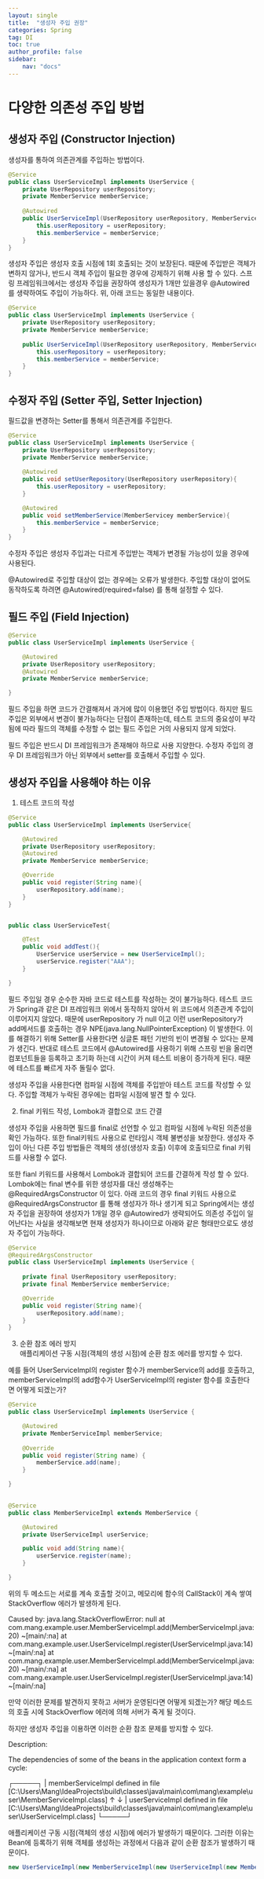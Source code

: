 ```yaml
---
layout: single
title:  "생성자 주입 권장"
categories: Spring
tag: DI
toc: true
author_profile: false
sidebar:
    nav: "docs"
---
```


# 다양한 의존성 주입 방법

## 생성자 주입 (Constructor Injection)

생성자를 통하여 의존관계를 주입하는 방법이다.

```java
@Service 
public class UserServiceImpl implements UserService { 
    private UserRepository userRepository; 
    private MemberService memberService; 
    
    @Autowired 
    public UserServiceImpl(UserRepository userRepository, MemberService memberService) { 
        this.userRepository = userRepository; 
        this.memberService = memberService; 
    } 
}
```

생성자 주입은 생성자 호출 시점에 1회 호출되는 것이 보장된다. 때문에 주입받은 객체가 변하지 않거나, 반드시 객체 주입이 필요한 경우에 강제하기 위해 사용 할 수 있다. 스프링 프레임워크에서는 생성자 주입을 권장하여 생성자가 1개만 있을경우 @Autowired를 생략하여도 주입이 가능하다. 위, 아래 코드는 동일한 내용이다.

```java
@Service 
public class UserServiceImpl implements UserService { 
    private UserRepository userRepository; 
    private MemberService memberService; 
    
    public UserServiceImpl(UserRepository userRepository, MemberService memberService) { 
        this.userRepository = userRepository; 
        this.memberService = memberService; 
    } 
}
```


## 수정자 주입 (Setter 주입, Setter Injection)

필드값을 변경하는 Setter를 통해서 의존관계를 주입한다.

```java
@Service 
public class UserServiceImpl implements UserService { 
    private UserRepository userRepository; 
    private MemberService memberService; 
    
    @Autowired 
    public void setUserRepository(UserRepository userRepository){
        this.userRepository = userRepository;
    }

    @Autowired 
    public void setMemberService(MemberServicey memberService){
        this.memberService = memberService;
    }
}
```

수정자 주입은 생성자 주입과는 다르게 주입받는 객체가 변경될 가능성이 있을 경우에 사용된다. 

@Autowired로 주입할 대상이 없는 경우에는 오류가 발생한다. 주입할 대상이 없어도 동작하도록 하려면 @Autowired(required=false) 를 통해 설정할 수 있다.


## 필드 주입 (Field Injection)

```java
@Service 
public class UserServiceImpl implements UserService { 

    @Autowired 
    private UserRepository userRepository; 
    @Autowired 
    private MemberService memberService; 

}
```

필드 주입을 하면 코드가 간결해져서 과거에 많이 이용했던 주입 방법이다. 하지만 필드 주입은 외부에서 변경이 불가능하다는 단점이 존재하는데, 테스트 코드의 중요성이 부각됨에 따라 필드의 객체를 수정할 수 없는 필드 주입은 거의 사용되지 않게 되었다. 

필드 주입은 반드시 DI 프레임워크가 존재해야 하므로 사용 지양한다. 수정자 주입의 경우 DI 프레임워크가 아닌 외부에서 setter를 호출해서 주입할 수 있다.


## 생성자 주입을 사용해야 하는 이유

1. 테스트 코드의 작성 <br>

```java
@Service
public class UserServiceImpl implements UserService{

    @Autowired
    private UserRepository userRepository;
    @Autowired
    private MemberService memberService;

    @Override
    public void register(String name){
        userRepository.add(name);
    }
}


public class UserServiceTest{

    @Test
    public void addTest(){
        UserService userService = new UserServiceImpl();
        userService.register("AAA");
    }

}
```

필드 주입일 경우 순수한 자바 코드로 테스트를 작성하는 것이 불가능하다. 테스트 코드가 Spring과 같은 DI 프레임워크 위에서 동작하지 않아서 위 코드에서 의존관계 주입이 이루어지지 않았다. 때문에 userRepository 가 null 이고 이런 userRepository가 add메서드를 호출하는 경우 NPE(java.lang.NullPointerException) 이 발생한다. 이를 해결하기 위해 Setter를 사용한다면 싱글톤 패턴 기반의 빈이 변경될 수 있다는 문제가 생긴다. 반대로 테스트 코드에서 @Autowired를 사용하기 위해 스프링 빈을 올리면 컴포넌트들을 등록하고 초기화 하는데 시간이 커져 테스트 비용이 증가하게 된다. 때문에 테스트를 빠르게 자주 돌릴수 없다. 

생성자 주입을 사용한다면 컴파일 시점에 객체를 주입받아 테스트 코드를 작성할 수 있다. 주입할 객체가 누락된 경우에는 컴파일 시점에 발견 할 수 있다.


2. final 키워드 작성, Lombok과 결합으로 코드 간결<br>

생성자 주입을 사용하면 필드를 final로 선언할 수 있고 컴파일 시점에 누락된 의존성을 확인 가능하다. 또한 final키워드 사용으로 런타임시 객체 불변성을 보장한다. 생성자 주입이 아닌 다른 주입 방법들은 객체의 생성(생성자 호출) 이후에 호출되므로 final 키워드를 사용할 수 없다.

또한 fianl 키워드를 사용해서 Lombok과 결합되어 코드를 간결하게 작성 할 수 있다. Lombok에는 final 변수를 위한 생성자를 대신 생성해주는 @RequiredArgsConstructor 이 있다. 아래 코드의 경우 final 키워드 사용으로 @RequiredArgsConstructor 를 통해 생성자가 하나 생기게 되고 Spring에서는 생성자 주입을 권장하여 생성자가 1개일 경우 @Autowired가 생략되어도 의존성 주입이 일어난다는 사실을 생각해보면 현재 생성자가 하나이므로 아래와 같은 형태만으로도 생성자 주입이 가능하다.

```java
@Service
@RequiredArgsConstructor
public class UserServiceImpl implements UserService {
    
    private final UserRepository userRepository;
    private final MemberService memberService;

    @Override 
    public void register(String name){
        userRepository.add(name);
    }
}
```


3. 순환 참조 에러 방지<br>
애플리케이션 구동 시점(객체의 생성 시점)에 순환 참조 에러를 방지할 수 있다.

예를 들어 UserServiceImpl의 register 함수가 memberService의 add를 호출하고, memberServiceImpl의 add함수가 UserServiceImpl의 register 함수를 호출한다면 어떻게 되겠는가?

```java
@Service
public class UserServiceImpl implements UserService {

    @Autowired
    private MemberServiceImpl memberService;
    
    @Override
    public void register(String name) {
        memberService.add(name);
    }

}
 

@Service
public class MemberServiceImpl extends MemberService {

    @Autowired
    private UserServiceImpl userService;

    public void add(String name){
        userService.register(name);
    }

}
``` 

위의 두 메소드는 서로를 계속 호출할 것이고, 메모리에 함수의 CallStack이 계속 쌓여 StackOverflow 에러가 발생하게 된다.



Caused by: java.lang.StackOverflowError: null
	at com.mang.example.user.MemberServiceImpl.add(MemberServiceImpl.java:20) ~[main/:na]
	at com.mang.example.user.UserServiceImpl.register(UserServiceImpl.java:14) ~[main/:na]
	at com.mang.example.user.MemberServiceImpl.add(MemberServiceImpl.java:20) ~[main/:na]
	at com.mang.example.user.UserServiceImpl.register(UserServiceImpl.java:14) ~[main/:na]

만약 이러한 문제를 발견하지 못하고 서버가 운영된다면 어떻게 되겠는가? 해당 메소드의 호출 시에 StackOverflow 에러에 의해 서버가 죽게 될 것이다.

하지만 생성자 주입을 이용하면 이러한 순환 참조 문제를 방지할 수 있다.



Description:

The dependencies of some of the beans in the application context form a cycle:

┌─────┐
|  memberServiceImpl defined in file [C:\Users\Mang\IdeaProjects\build\classes\java\main\com\mang\example\user\MemberServiceImpl.class]
↑     ↓
|  userServiceImpl defined in file [C:\Users\Mang\IdeaProjects\build\classes\java\main\com\mang\example\user\UserServiceImpl.class]
└─────┘


애플리케이션 구동 시점(객체의 생성 시점)에 에러가 발생하기 때문이다. 그러한 이유는 Bean에 등록하기 위해 객체를 생성하는 과정에서 다음과 같이 순환 참조가 발생하기 때문이다.

```java
new UserServiceImpl(new MemberServiceImpl(new UserServiceImpl(new MemberServiceImpl()...)))
```
